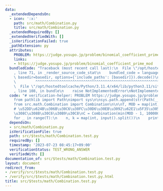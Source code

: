 ```yaml
---
data:
  _extendedDependsOn:
  - icon: ':x:'
    path: src/math/Combination.py
    title: src/math/Combination.py
  _extendedRequiredBy: []
  _extendedVerifiedWith: []
  _isVerificationFailed: true
  _pathExtension: py
  attributes:
    PROBLEM: https://judge.yosupo.jp/problem/binomial_coefficient_prime_mod
    links:
    - https://judge.yosupo.jp/problem/binomial_coefficient_prime_mod
  bundledCode: "Traceback (most recent call last):\n  File \"/opt/hostedtoolcache/Python/3.11.4/x64/lib/python3.11/site-packages/onlinejudge_verify/documentation/build.py\"\
    , line 71, in _render_source_code_stat\n    bundled_code = language.bundle(stat.path,\
    \ basedir=basedir, options={'include_paths': [basedir]}).decode()\n          \
    \         ^^^^^^^^^^^^^^^^^^^^^^^^^^^^^^^^^^^^^^^^^^^^^^^^^^^^^^^^^^^^^^^^^^^^^^^^^^^^^^^^^\n\
    \  File \"/opt/hostedtoolcache/Python/3.11.4/x64/lib/python3.11/site-packages/onlinejudge_verify/languages/python.py\"\
    , line 108, in bundle\n    raise NotImplementedError\nNotImplementedError\n"
  code: "# verification-helper: PROBLEM https://judge.yosupo.jp/problem/binomial_coefficient_prime_mod\n\
    from pathlib import Path\nimport sys\n\nsys.path.append(str(Path(__file__).resolve().parent.parent.parent.parent))\n\
    from src.math.Combination import Combination\n\n\nT, MOD = map(int, input().split())\n\
    # \u52DD\u624B\u306B\u30C6\u30FC\u30D6\u30EB\u3092\u62E1\u5F35\u3057\u3066\u304F\
    \u308C\u308B\u30C6\u30B9\u30C8\nC = Combination(min(MOD - 1, 100000), MOD)\n\n\
    for _ in range(T):\n    n, k = map(int, input().split())\n    print(C.nCk(n, k))\n"
  dependsOn:
  - src/math/Combination.py
  isVerificationFile: true
  path: src/$tests/math/Combination.test.py
  requiredBy: []
  timestamp: '2023-07-23 08:45:17+09:00'
  verificationStatus: TEST_WRONG_ANSWER
  verifiedWith: []
documentation_of: src/$tests/math/Combination.test.py
layout: document
redirect_from:
- /verify/src/$tests/math/Combination.test.py
- /verify/src/$tests/math/Combination.test.py.html
title: src/$tests/math/Combination.test.py
---
```

